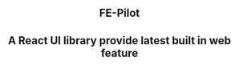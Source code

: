 <h2 align="center">FE-Pilot </h2>
<h2 align="center">A React UI library provide latest built in web feature </h2>
<br />
